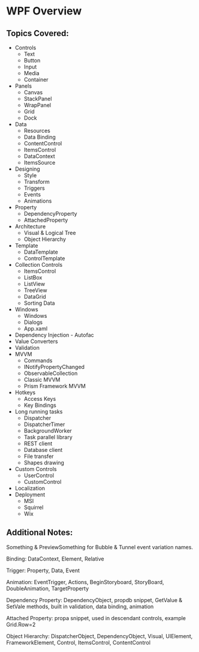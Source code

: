 # WPF Overview
## Topics Covered:
* Controls
  * Text
  * Button
  * Input
  * Media
  * Container
* Panels
  * Canvas
  * StackPanel
  * WrapPanel
  * Grid
  * Dock
* Data
  * Resources
  * Data Binding
  * ContentControl
  * ItemsControl
  * DataContext
  * ItemsSource
* Designing
  * Style
  * Transform
  * Triggers
  * Events
  * Animations
* Property
  * DependencyProperty
  * AttachedProperty
* Architecture
  * Visual & Logical Tree
  * Object Hierarchy
* Template
  * DataTemplate
  * ControlTemplate
* Collection Controls
  * ItemsControl
  * ListBox
  * ListView
  * TreeView
  * DataGrid
  * Sorting Data
* Windows
  * Windows
  * Dialogs
  * App.xaml
* Dependency Injection - Autofac
* Value Converters
* Validation
* MVVM
  * Commands
  * INotifyPropertyChanged
  * ObservableCollection
  * Classic MVVM
  * Prism Framework MVVM
* Hotkeys
  * Access Keys
  * Key Bindings
* Long running tasks
  * Dispatcher
  * DispatcherTimer
  * BackgroundWorker
  * Task parallel library
  * REST client
  * Database client
  * File transfer
  * Shapes drawing
* Custom Controls
  * UserControl
  * CustomControl
* Localization
* Deployment
  * MSI
  * Squirrel
  * Wix
## Additional Notes:
Something & PreviewSomething for Bubble & Tunnel event variation names.

Binding: DataContext, Element, Relative

Trigger: Property, Data, Event

Animation: EventTrigger, Actions, BeginStoryboard, StoryBoard, DoubleAnimation, TargetProperty

Dependency Property: DependencyObject, propdb snippet, GetValue & SetVale methods, built in validation, data binding, animation

Attached Property: propa snippet, used in descendant controls, example Grid.Row=2

Object Hierarchy: DispatcherObject, DependencyObject, Visual, UIElement, FrameworkElement, Control, ItemsControl, ContentControl